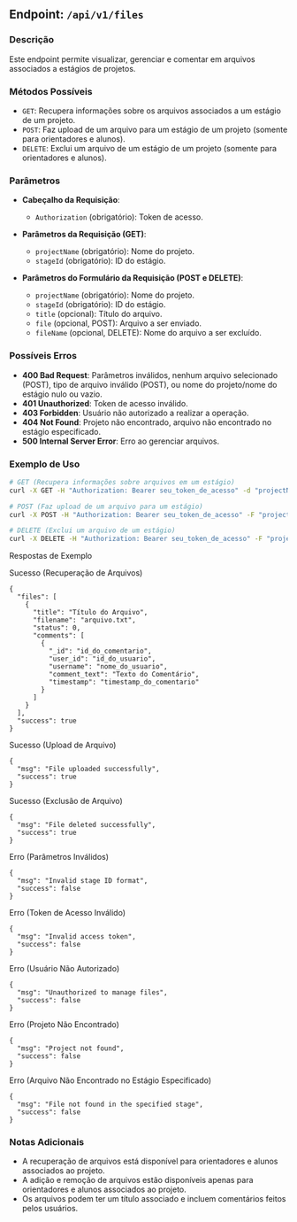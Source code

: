## Endpoint: `/api/v1/files`

### Descrição
Este endpoint permite visualizar, gerenciar e comentar em arquivos associados a estágios de projetos.

### Métodos Possíveis
- `GET`: Recupera informações sobre os arquivos associados a um estágio de um projeto.
- `POST`: Faz upload de um arquivo para um estágio de um projeto (somente para orientadores e alunos).
- `DELETE`: Exclui um arquivo de um estágio de um projeto (somente para orientadores e alunos).

### Parâmetros
- **Cabeçalho da Requisição**:
  - `Authorization` (obrigatório): Token de acesso.

- **Parâmetros da Requisição (GET)**:
  - `projectName` (obrigatório): Nome do projeto.
  - `stageId` (obrigatório): ID do estágio.

- **Parâmetros do Formulário da Requisição (POST e DELETE)**:
  - `projectName` (obrigatório): Nome do projeto.
  - `stageId` (obrigatório): ID do estágio.
  - `title` (opcional): Título do arquivo.
  - `file` (opcional, POST): Arquivo a ser enviado.
  - `fileName` (opcional, DELETE): Nome do arquivo a ser excluído.

### Possíveis Erros
- **400 Bad Request**: Parâmetros inválidos, nenhum arquivo selecionado (POST), tipo de arquivo inválido (POST), ou nome do projeto/nome do estágio nulo ou vazio.
- **401 Unauthorized**: Token de acesso inválido.
- **403 Forbidden**: Usuário não autorizado a realizar a operação.
- **404 Not Found**: Projeto não encontrado, arquivo não encontrado no estágio especificado.
- **500 Internal Server Error**: Erro ao gerenciar arquivos.

### Exemplo de Uso
```bash
# GET (Recupera informações sobre arquivos em um estágio)
curl -X GET -H "Authorization: Bearer seu_token_de_acesso" -d "projectName=Projeto Existente&stageId=1" http://sua-api.com/api/v1/files

# POST (Faz upload de um arquivo para um estágio)
curl -X POST -H "Authorization: Bearer seu_token_de_acesso" -F "projectName=Projeto Existente" -F "stageId=1" -F "file=@caminho/do/seu/arquivo.txt" -F "title=Título do Arquivo" http://sua-api.com/api/v1/files

# DELETE (Exclui um arquivo de um estágio)
curl -X DELETE -H "Authorization: Bearer seu_token_de_acesso" -F "projectName=Projeto Existente" -F "stageId=1" -F "fileName=arquivo.txt" http://sua-api.com/api/v1/files
```

Respostas de Exemplo

Sucesso (Recuperação de Arquivos)
```
{
  "files": [
    {
      "title": "Título do Arquivo",
      "filename": "arquivo.txt",
      "status": 0,
      "comments": [
        {
          "_id": "id_do_comentario",
          "user_id": "id_do_usuario",
          "username": "nome_do_usuario",
          "comment_text": "Texto do Comentário",
          "timestamp": "timestamp_do_comentario"
        }
      ]
    }
  ],
  "success": true
}
```

Sucesso (Upload de Arquivo)
```
{
  "msg": "File uploaded successfully",
  "success": true
}
```

Sucesso (Exclusão de Arquivo)
```
{
  "msg": "File deleted successfully",
  "success": true
}
```

Erro (Parâmetros Inválidos)
```
{
  "msg": "Invalid stage ID format",
  "success": false
}
```

Erro (Token de Acesso Inválido)
```
{
  "msg": "Invalid access token",
  "success": false
}
```

Erro (Usuário Não Autorizado)
```
{
  "msg": "Unauthorized to manage files",
  "success": false
}
```

Erro (Projeto Não Encontrado)
```
{
  "msg": "Project not found",
  "success": false
}
```

Erro (Arquivo Não Encontrado no Estágio Especificado)
```
{
  "msg": "File not found in the specified stage",
  "success": false
}
```

### Notas Adicionais

- A recuperação de arquivos está disponível para orientadores e alunos associados ao projeto.
- A adição e remoção de arquivos estão disponíveis apenas para orientadores e alunos associados ao projeto.
- Os arquivos podem ter um título associado e incluem comentários feitos pelos usuários.